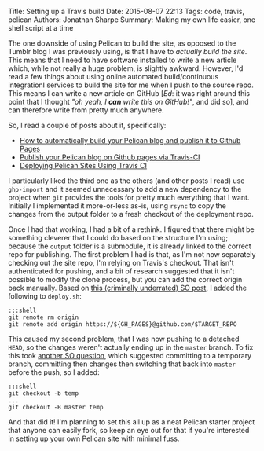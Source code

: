 Title: Setting up a Travis build
Date: 2015-08-07 22:13
Tags: code, travis, pelican
Authors: Jonathan Sharpe
Summary: Making my own life easier, one shell script at a time

The one downside of using Pelican to build the site, as opposed to the Tumblr 
blog I was previously using, is that I have to *actually build the site*. This
means that I need to have software installed to write a new article which, 
while not really a huge problem, is slightly awkward. However, I'd read a few 
things about using online automated build/continuous integrationI services to 
build the site for me when I push to the source repo. This means I can write a 
new article on GitHub [*Ed*: it was right around this point that I thought *"oh 
yeah, I __can__ write this on GitHub!"*, and did so], and can therefore write
from pretty much anywhere.

So, I read a couple of posts about it, specifically:

 - [How to automatically build your Pelican blog and publish it to Github Pages][3]
 - [Publish your Pelican blog on Github pages via Travis-CI][4]
 - [Deploying Pelican Sites Using Travis CI][5]
 
I particularly liked the third one as the others (and other posts I read) use 
`ghp-import` and it seemed unnecessary to add a new dependency to the project 
when `git` provides the tools for pretty much everything that I want. Initially
I implemented it more-or-less as-is, using `rsync` to copy the changes from the
output folder to a fresh checkout of the deployment repo.

Once I had that working, I had a bit of a rethink. I figured that there might be 
something cleverer that I could do based on the structure I'm using; because the 
`output` folder is a submodule, it is already linked to the correct repo for 
publishing. The first problem I had is that, as I'm not now separately checking 
out the site repo, I'm relying on Travis's checkout. That isn't authenticated for
pushing, and a bit of research suggested that it isn't possible to modify the 
clone process, but you can add the correct origin back manually. Based on [this 
(criminally underrated) SO post][1], I added the following to `deploy.sh`:

```
:::shell
git remote rm origin
git remote add origin https://${GH_PAGES}@github.com/$TARGET_REPO
```

This caused my second problem, that I was now pushing to a detached `HEAD`, so
the changes weren't actually ending up in the `master` branch. To fix this took
[another SO question][2], which suggested committing to a temporary branch, 
committing then changes then switching that back into `master` before the push,
so I added:

```
:::shell
git checkout -b temp
...
git checkout -B master temp
```

And that did it! I'm planning to set this all up as a neat Pelican starter 
project that anyone can easily fork, so keep an eye out for that if you're 
interested in setting up your own Pelican site with minimal fuss.

  [1]: http://stackoverflow.com/q/19845679/3001761
  [2]: http://stackoverflow.com/q/5772192/3001761
  [3]: http://zonca.github.io/2013/09/automatically-build-pelican-and-publish-to-github-pages.html
  [4]: http://blog.mathieu-leplatre.info/publish-your-pelican-blog-on-github-pages-via-travis-ci.html
  [5]: http://kevinyap.ca/2014/06/deploying-pelican-sites-using-travis-ci/
